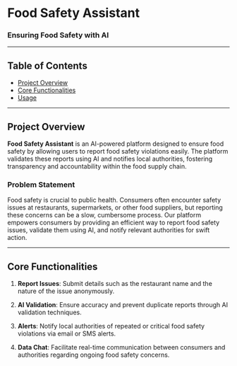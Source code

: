 # Food Safety Assistant

### Ensuring Food Safety with AI

---

## Table of Contents

- [Project Overview](#project-overview)
- [Core Functionalities](#core-functionalities)
- [Usage](#usage)

---

## Project Overview

**Food Safety Assistant** is an AI-powered platform designed to ensure food safety by allowing users to report food safety violations easily. The platform validates these reports using AI and notifies local authorities, fostering transparency and accountability within the food supply chain.

### Problem Statement

Food safety is crucial to public health. Consumers often encounter safety issues at restaurants, supermarkets, or other food suppliers, but reporting these concerns can be a slow, cumbersome process. Our platform empowers consumers by providing an efficient way to report food safety issues, validate them using AI, and notify relevant authorities for swift action.

---

## Core Functionalities

1. **Report Issues**: 
   Submit details such as the restaurant name and the nature of the issue anonymously.

2. **AI Validation**: 
   Ensure accuracy and prevent duplicate reports through AI validation techniques.

3. **Alerts**: 
   Notify local authorities of repeated or critical food safety violations via email or SMS alerts.

4. **Data Chat**: 
   Facilitate real-time communication between consumers and authorities regarding ongoing food safety concerns.
   
